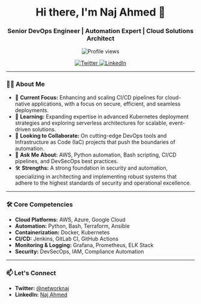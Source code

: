 <h1 align="center">Hi there, I'm Naj Ahmed 👋</h1>
<h3 align="center">Senior DevOps Engineer | Automation Expert | Cloud Solutions Architect</h3>

<p align="center">
  <img src="https://komarev.com/ghpvc/?username=dev-najahmed&label=Profile%20views&color=0e75b6&style=flat" alt="Profile views" />
</p>

<p align="center">
  <a href="https://twitter.com/networknaj">
    <img src="https://img.shields.io/badge/Twitter-%231DA1F2.svg?style=for-the-badge&logo=Twitter&logoColor=white" alt="Twitter" />
  </a>
  <a href="https://linkedin.com/in/najahmed">
    <img src="https://img.shields.io/badge/LinkedIn-%230A66C2.svg?style=for-the-badge&logo=LinkedIn&logoColor=white" alt="LinkedIn" />
  </a>
</p>

---

### 👨‍💻 About Me

- 🔭 **Current Focus:** Enhancing and scaling CI/CD pipelines for cloud-native applications, with a focus on secure, efficient, and seamless deployments.
- 🌱 **Learning:** Expanding expertise in advanced Kubernetes deployment strategies and exploring serverless architectures for scalable, event-driven solutions.
- 👯 **Looking to Collaborate:** On cutting-edge DevOps tools and Infrastructure as Code (IaC) projects that push the boundaries of automation.
- 💬 **Ask Me About:** AWS, Python automation, Bash scripting, CI/CD pipelines, and DevSecOps best practices.
- 🛠️ **Strengths:** A strong foundation in security and automation, specializing in architecting and implementing robust systems that adhere to the highest standards of security and operational excellence.

---

### 🛠️ Core Competencies

- **Cloud Platforms:** AWS, Azure, Google Cloud
- **Automation:** Python, Bash, Terraform, Ansible
- **Containerization:** Docker, Kubernetes
- **CI/CD:** Jenkins, GitLab CI, GitHub Actions
- **Monitoring & Logging:** Grafana, Prometheus, ELK Stack
- **Security:** DevSecOps, IAM, Compliance Automation

---

### 📫 Let's Connect

- **Twitter:** [@networknaj](https://twitter.com/networknaj)
- **LinkedIn:** [Naj Ahmed](https://linkedin.com/in/najahmed)
